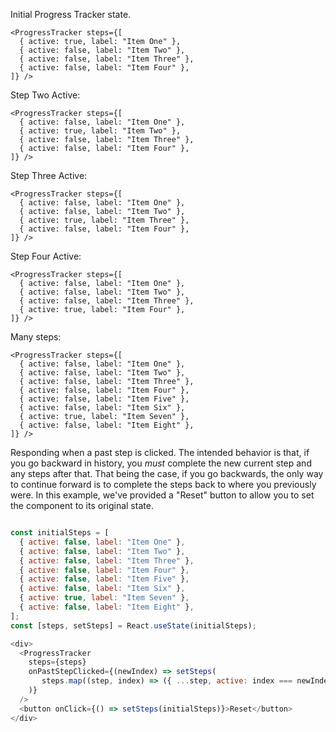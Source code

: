 Initial Progress Tracker state.
```
<ProgressTracker steps={[
  { active: true, label: "Item One" },
  { active: false, label: "Item Two" },
  { active: false, label: "Item Three" },
  { active: false, label: "Item Four" },
]} />
```

Step Two Active:
```
<ProgressTracker steps={[
  { active: false, label: "Item One" },
  { active: true, label: "Item Two" },
  { active: false, label: "Item Three" },
  { active: false, label: "Item Four" },
]} />
```

Step Three Active:
```
<ProgressTracker steps={[
  { active: false, label: "Item One" },
  { active: false, label: "Item Two" },
  { active: true, label: "Item Three" },
  { active: false, label: "Item Four" },
]} />
```

Step Four Active:
```
<ProgressTracker steps={[
  { active: false, label: "Item One" },
  { active: false, label: "Item Two" },
  { active: false, label: "Item Three" },
  { active: true, label: "Item Four" },
]} />
```

Many steps:
```
<ProgressTracker steps={[
  { active: false, label: "Item One" },
  { active: false, label: "Item Two" },
  { active: false, label: "Item Three" },
  { active: false, label: "Item Four" },
  { active: false, label: "Item Five" },
  { active: false, label: "Item Six" },
  { active: true, label: "Item Seven" },
  { active: false, label: "Item Eight" },
]} />
```

Responding when a past step is clicked. The intended behavior is that, if
you go backward in history, you _must_ complete the new current step and any
steps after that. That being the case, if you go backwards, the only way to
continue forward is to complete the steps back to where you previously were. In
this example, we've provided a "Reset" button to allow you to set the component
to its original state.
```javascript

const initialSteps = [
  { active: false, label: "Item One" },
  { active: false, label: "Item Two" },
  { active: false, label: "Item Three" },
  { active: false, label: "Item Four" },
  { active: false, label: "Item Five" },
  { active: false, label: "Item Six" },
  { active: true, label: "Item Seven" },
  { active: false, label: "Item Eight" },
];
const [steps, setSteps] = React.useState(initialSteps);

<div>
  <ProgressTracker
    steps={steps}
    onPastStepClicked={(newIndex) => setSteps(
       steps.map((step, index) => ({ ...step, active: index === newIndex }))
    )}
  />
  <button onClick={() => setSteps(initialSteps)}>Reset</button>
</div>
```
